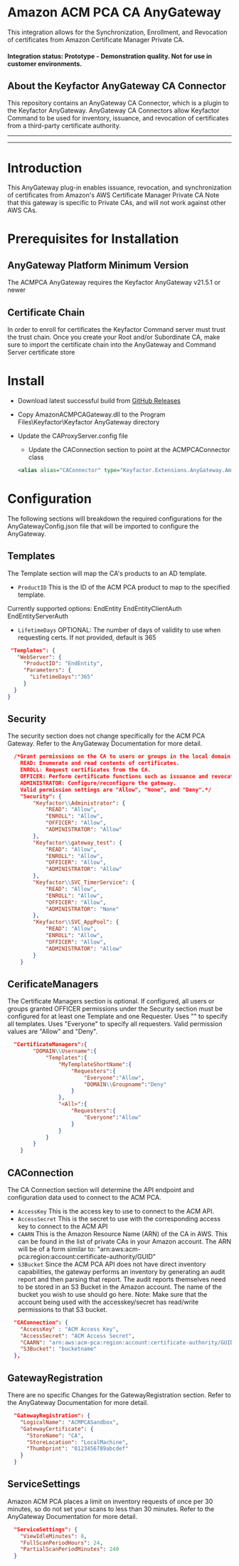 # Amazon ACM PCA CA AnyGateway

This integration allows for the Synchronization, Enrollment, and Revocation of certificates from Amazon Certificate Manager Private CA.

#### Integration status: Prototype - Demonstration quality. Not for use in customer environments.

## About the Keyfactor AnyGateway CA Connector

This repository contains an AnyGateway CA Connector, which is a plugin to the Keyfactor AnyGateway. AnyGateway CA Connectors allow Keyfactor Command to be used for inventory, issuance, and revocation of certificates from a third-party certificate authority.

---





---

# Introduction
This AnyGateway plug-in enables issuance, revocation, and synchronization of certificates from Amazon's AWS Certificate Manager Private CA
Note that this gateway is specific to Private CAs, and will not work against other AWS CAs.

# Prerequisites for Installation

## AnyGateway Platform Minimum Version
The ACMPCA AnyGateway requires the Keyfactor AnyGateway v21.5.1 or newer

## Certificate Chain

In order to enroll for certificates the Keyfactor Command server must trust the trust chain. Once you create your Root and/or Subordinate CA, make sure to import the certificate chain into the AnyGateway and Command Server certificate store


# Install
* Download latest successful build from [GitHub Releases](../../releases/latest)

* Copy AmazonACMPCAGateway.dll to the Program Files\Keyfactor\Keyfactor AnyGateway directory

* Update the CAProxyServer.config file
  * Update the CAConnection section to point at the ACMPCAConnector class
  ```xml
  <alias alias="CAConnector" type="Keyfactor.Extensions.AnyGateway.Amazon.ACMPCA.ACMPCAConnector, AmazonACMPCAGateway"/>
  ```

# Configuration
The following sections will breakdown the required configurations for the AnyGatewayConfig.json file that will be imported to configure the AnyGateway.

## Templates
The Template section will map the CA's products to an AD template.
* ```ProductID```
This is the ID of the ACM PCA product to map to the specified template.

Currently supported options:
EndEntity
EndEntityClientAuth
EndEntityServerAuth

* ```LifetimeDays```
OPTIONAL: The number of days of validity to use when requesting certs. If not provided, default is 365

 ```json
  "Templates": {
	"WebServer": {
      "ProductID": "EndEntity",
      "Parameters": {
		"LifetimeDays":"365"
      }
   }
}
 ```
 
## Security
The security section does not change specifically for the ACM PCA Gateway.  Refer to the AnyGateway Documentation for more detail.
```json
  /*Grant permissions on the CA to users or groups in the local domain.
	READ: Enumerate and read contents of certificates.
	ENROLL: Request certificates from the CA.
	OFFICER: Perform certificate functions such as issuance and revocation. This is equivalent to "Issue and Manage" permission on the Microsoft CA.
	ADMINISTRATOR: Configure/reconfigure the gateway.
	Valid permission settings are "Allow", "None", and "Deny".*/
    "Security": {
        "Keyfactor\\Administrator": {
            "READ": "Allow",
            "ENROLL": "Allow",
            "OFFICER": "Allow",
            "ADMINISTRATOR": "Allow"
        },
        "Keyfactor\\gateway_test": {
            "READ": "Allow",
            "ENROLL": "Allow",
            "OFFICER": "Allow",
            "ADMINISTRATOR": "Allow"
        },		
        "Keyfactor\\SVC_TimerService": {
            "READ": "Allow",
            "ENROLL": "Allow",
            "OFFICER": "Allow",
            "ADMINISTRATOR": "None"
        },
        "Keyfactor\\SVC_AppPool": {
            "READ": "Allow",
            "ENROLL": "Allow",
            "OFFICER": "Allow",
            "ADMINISTRATOR": "Allow"
        }
    }
```
## CerificateManagers
The Certificate Managers section is optional.
	If configured, all users or groups granted OFFICER permissions under the Security section
	must be configured for at least one Template and one Requester. 
	Uses "<All>" to specify all templates. Uses "Everyone" to specify all requesters.
	Valid permission values are "Allow" and "Deny".
```json
  "CertificateManagers":{
		"DOMAIN\\Username":{
			"Templates":{
				"MyTemplateShortName":{
					"Requesters":{
						"Everyone":"Allow",
						"DOMAIN\\Groupname":"Deny"
					}
				},
				"<All>":{
					"Requesters":{
						"Everyone":"Allow"
					}
				}
			}
		}
	}
```
## CAConnection
The CA Connection section will determine the API endpoint and configuration data used to connect to the ACM PCA. 
* ```AccessKey```
This is the access key to use to connect to the ACM API.
* ```AccessSecret```
This is the secret to use with the corresponding access key to connect to the ACM API
* ```CAARN```
This is the Amazon Resource Name (ARN) of the CA in AWS. This can be found in the list of private CAs in your Amazon account.
The ARN will be of a form similar to: "arn:aws:acm-pca:region:account:certificate-authority/GUID"
* ```S3Bucket```
Since the ACM PCA API does not have direct inventory capabilities, the gateway performs an inventory by generating an audit report and then parsing that report.
The audit reports themselves need to be stored in an S3 Bucket in the Amazon account. The name of the bucket you wish to use should go here.
Note: Make sure that the account being used with the accesskey/secret has read/write permissions to that S3 bucket.

```json
  "CAConnection": {
	"AccessKey" : "ACM Access Key",
    "AccessSecret": "ACM Access Secret",
    "CAARN": "arn:aws:acm-pca:region:account:certificate-authority/GUID",
    "S3Bucket": "bucketname"
  },
```
## GatewayRegistration
There are no specific Changes for the GatewayRegistration section. Refer to the AnyGateway Documentation for more detail.
```json
  "GatewayRegistration": {
    "LogicalName": "ACMPCASandbox",
    "GatewayCertificate": {
      "StoreName": "CA",
      "StoreLocation": "LocalMachine",
      "Thumbprint": "0123456789abcdef"
    }
  }
```

## ServiceSettings

Amazon ACM PCA places a limit on inventory requests of once per 30 minutes, so do not set your scans to less than 30 minutes.
Refer to the AnyGateway Documentation for more detail.
```json
  "ServiceSettings": {
    "ViewIdleMinutes": 8,
    "FullScanPeriodHours": 24,
	"PartialScanPeriodMinutes": 240 
  }
```

